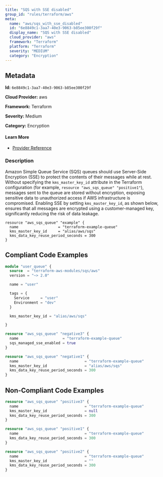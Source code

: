 ```yaml
---
title: "SQS with SSE disabled"
group_id: "rules/terraform/aws"
meta:
  name: "aws/sqs_with_sse_disabled"
  id: "6e8849c1-3aa7-40e3-9063-b85ee300f29f"
  display_name: "SQS with SSE disabled"
  cloud_provider: "aws"
  framework: "Terraform"
  platform: "Terraform"
  severity: "MEDIUM"
  category: "Encryption"
---
```

## Metadata

**Id:** `6e8849c1-3aa7-40e3-9063-b85ee300f29f`

**Cloud Provider:** aws

**Framework:** Terraform

**Severity:** Medium

**Category:** Encryption

#### Learn More

 - [Provider Reference](https://registry.terraform.io/providers/hashicorp/aws/latest/docs/resources/sqs_queue)

### Description

 Amazon Simple Queue Service (SQS) queues should use Server-Side Encryption (SSE) to protect the contents of their messages while at rest. Without specifying the `kms_master_key_id` attribute in the Terraform configuration (for example, `resource "aws_sqs_queue" "positive1"`), messages sent to the queue are stored without encryption, exposing sensitive data to unauthorized access if AWS infrastructure is compromised. Enabling SSE by setting `kms_master_key_id`, as shown below, ensures that all messages are encrypted using a customer-managed key, significantly reducing the risk of data leakage.

```
resource "aws_sqs_queue" "example" {
  name                  = "terraform-example-queue"
  kms_master_key_id     = "alias/aws/sqs"
  kms_data_key_reuse_period_seconds = 300
}
```


## Compliant Code Examples
```terraform
module "user_queue" {
  source  = "terraform-aws-modules/sqs/aws"
  version = "~> 2.0"

  name = "user"

  tags = {
    Service     = "user"
    Environment = "dev"
  }

  kms_master_key_id = "alias/aws/sqs"

}

```

```terraform
resource "aws_sqs_queue" "negative3" {
  name                    = "terraform-example-queue"
  sqs_managed_sse_enabled = true
}

```

```terraform
resource "aws_sqs_queue" "negative1" {
  name                              = "terraform-example-queue"
  kms_master_key_id                 = "alias/aws/sqs"
  kms_data_key_reuse_period_seconds = 300
}

```
## Non-Compliant Code Examples
```terraform
resource "aws_sqs_queue" "positive3" {
  name                              = "terraform-example-queue"
  kms_master_key_id                 = null
  kms_data_key_reuse_period_seconds = 300
}

```

```terraform
resource "aws_sqs_queue" "positive1" {
  name                              = "terraform-example-queue"
  kms_data_key_reuse_period_seconds = 300
}

```

```terraform
resource "aws_sqs_queue" "positive2" {
  name                              = "terraform-example-queue"
  kms_master_key_id                 = ""
  kms_data_key_reuse_period_seconds = 300
}


```